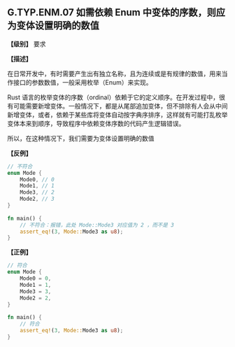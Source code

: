 ## G.TYP.ENM.07 如需依赖 Enum 中变体的序数，则应为变体设置明确的数值

**【级别】** 要求

**【描述】**

在日常开发中，有时需要产生出有独立名称，且为连续或是有规律的数值，用来当作接口的参数数值，一般采用枚举（Enum）来实现。

Rust 语言的枚举变体的序数（ordinal）依赖于它的定义顺序。在开发过程中，很有可能需要新增变体。一般情况下，都是从尾部追加变体，但不排除有人会从中间新增变体，或者，依赖于某些库将变体自动按字典序排序，这样就有可能打乱枚举变体本来到顺序，导致程序中依赖变体序数的代码产生逻辑错误。

所以，在这种情况下，我们需要为变体设置明确的数值

**【反例】**

```rust
// 不符合
enum Mode {
    Mode0, // 0
    Mode1, // 1
    Mode3, // 2
    Mode2, // 3
}
 
fn main() {
    // 不符合：报错，此处 Mode::Mode3 对应值为 2 ，而不是 3
    assert_eq!(3, Mode::Mode3 as u8);
}
```

**【正例】**

```rust
// 符合
enum Mode {
    Mode0 = 0, 
    Mode1 = 1, 
    Mode3 = 3, 
    Mode2 = 2, 
}
 
fn main() {
    // 符合
    assert_eq!(3, Mode::Mode3 as u8);
}

```